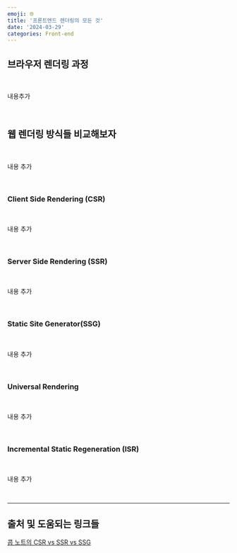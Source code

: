 ```yaml
---
emoji: 🌐
title: '프론트엔드 렌더링의 모든 것'
date: '2024-03-29'
categories: Front-end
---
```


## 브라우저 렌더링 과정

<br>

내용추가

<br>

## 웹 렌더링 방식들 비교해보자

<br>

내용 추가

<br>

### Client Side Rendering (CSR)

<br>

내용 추가

<br>

### Server Side Rendering (SSR)

<br>

내용 추가

<br>

### Static Site Generator(SSG)

<br>

내용 추가

<br>

### Universal Rendering

<br>

내용 추가

<br>

### Incremental Static Regeneration (ISR)

<br>

내용 추가

<br>

<hr>

## 출처 및 도움되는 링크들

[콥 노트의 CSR vs SSR vs SSG](https://ajdkfl6445.gitbook.io/study/web/csr-vs-ssr-vs-ssg)

```toc

```
